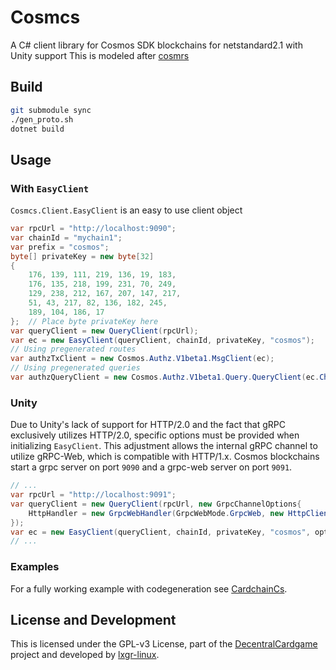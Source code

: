 # Cosmcs
A C# client library for Cosmos SDK blockchains for netstandard2.1 with Unity support
This is modeled after [cosmrs](https://github.com/cosmos/cosmos-rust/tree/main/cosmrs)

## Build
```bash
git submodule sync
./gen_proto.sh
dotnet build
```

## Usage

### With `EasyClient`
`Cosmcs.Client.EasyClient` is an easy to use client object

```csharp
var rpcUrl = "http://localhost:9090";
var chainId = "mychain1";
var prefix = "cosmos";
byte[] privateKey = new byte[32]
{
    176, 139, 111, 219, 136, 19, 183,
    176, 135, 218, 199, 231, 70, 249,
    129, 238, 212, 167, 207, 147, 217,
    51, 43, 217, 82, 136, 182, 245,
    189, 104, 186, 17
};  // Place byte privateKey here
var queryClient = new QueryClient(rpcUrl);
var ec = new EasyClient(queryClient, chainId, privateKey, "cosmos");
// Using pregenerated routes
var authzTxClient = new Cosmos.Authz.V1beta1.MsgClient(ec);
// Using pregenerated queries
var authzQueryClient = new Cosmos.Authz.V1beta1.Query.QueryClient(ec.Channel);
```

### Unity
Due to Unity's lack of support for HTTP/2.0 and the fact that gRPC exclusively utilizes HTTP/2.0, specific options must be provided when initializing `EasyClient`. This adjustment allows the internal gRPC channel to utilize gRPC-Web, which is compatible with HTTP/1.x.
Cosmos blockchains start a grpc server on port `9090` and a grpc-web server on port `9091`.

```csharp
// ...
var rpcUrl = "http://localhost:9091";
var queryClient = new QueryClient(rpcUrl, new GrpcChannelOptions{
    HttpHandler = new GrpcWebHandler(GrpcWebMode.GrpcWeb, new HttpClientHandler())
});
var ec = new EasyClient(queryClient, chainId, privateKey, "cosmos", options);
// ...
```

### Examples
For a fully working example with codegeneration see [CardchainCs](https://github.com/DecentralCardGame/CardchainCs).

## License and Development
This is licensed under the GPL-v3 License, part of the [DecentralCardgame](https://github.com/DecentralCardGame) project and developed by [lxgr-linux](https://github.com/lxgr-linux).
